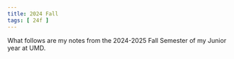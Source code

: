 ```yaml
---
title: 2024 Fall
tags: [ 24f ]
---
```


What follows are my notes from the 2024-2025 Fall Semester of my Junior year at UMD.
